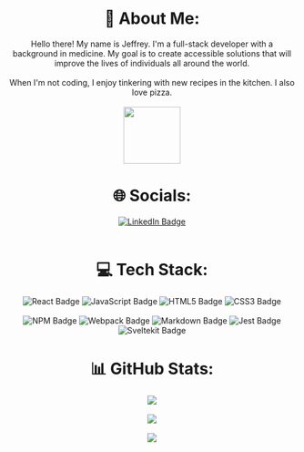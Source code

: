 <!--
**JeffLi117/JeffLi117** is a ✨ _special_ ✨ repository because its `README.md` (this file) appears on your GitHub profile.

Here are some ideas to get you started:

- 🔭 I’m currently working on ...
- 🌱 I’m currently learning ...
- 👯 I’m looking to collaborate on ...
- 🤔 I’m looking for help with ...
- 💬 Ask me about ...
- 📫 How to reach me: ...
- 😄 Pronouns: ...
- ⚡ Fun fact: ...
-->

<div id="header" align="center">
<h1> 
💫 About Me:
</h1>
<div>
Hello there! My name is Jeffrey. 
I'm a full-stack developer with a background in medicine. My goal is to create accessible solutions that will improve the lives of individuals all around the world.
  <br></br>
When I'm not coding, I enjoy tinkering with new recipes in the kitchen. I also love pizza.
  <br></br>
</div>
  <img src="https://media.giphy.com/media/v1.Y2lkPTc5MGI3NjExNmI0Yzc5MWJhNmRjNzRkMWY4NjIyMzQ3ZmQzNmMzY2RjMDYyMGY0ZCZlcD12MV9pbnRlcm5hbF9naWZzX2dpZklkJmN0PXM/psYtkD1Wl7jfJXttiY/giphy.gif" width="100"/>
 
<h1> 
🌐 Socials:
</h1>
  <a href="https://www.linkedin.com/in/jeffrey-li-do/">
    <img src="https://img.shields.io/badge/LinkedIn-blue?style=for-the-badge&logo=linkedin&logoColor=white" alt="LinkedIn Badge"/>
  </a>
  <br></br>
<h1> 
💻 Tech Stack:
</h1>
<img src="https://img.shields.io/badge/React-20232A?style=for-the-badge&logo=react&logoColor=61DAFB"  alt="React Badge" />
<img src="https://img.shields.io/badge/JavaScript-323330?style=for-the-badge&logo=javascript&logoColor=F7DF1E"  alt="JavaScript Badge" />
<img src="https://img.shields.io/badge/HTML5-E34F26?style=for-the-badge&logo=html5&logoColor=white"  alt="HTML5 Badge"/>
<img src="https://img.shields.io/badge/CSS3-1572B6?style=for-the-badge&logo=css3&logoColor=white"  alt="CSS3 Badge"/>
  <br></br>
<img src="https://img.shields.io/badge/npm-CB3837?style=for-the-badge&logo=npm&logoColor=white"  alt="NPM Badge"/>
<img src="https://img.shields.io/badge/Webpack-8DD6F9?style=for-the-badge&logo=Webpack&logoColor=white"  alt="Webpack Badge"/>
<img src="https://img.shields.io/badge/Markdown-000000?style=for-the-badge&logo=markdown&logoColor=white"  alt="Markdown Badge"/>
<img src="https://img.shields.io/badge/Jest-C21325?style=for-the-badge&logo=jest&logoColor=white"  alt="Jest Badge"/>
<img src="https://img.shields.io/badge/SvelteKit-FF3E00?style=for-the-badge&logo=Svelte&logoColor=white"  alt="Sveltekit Badge"/>
<h1> 
📊 GitHub Stats:
</h1>
<a href="https://git.io/streak-stats"> 
<img src="http://github-readme-streak-stats.herokuapp.com?user=JeffLi117&theme=blue-green" />
</a>
<br></br>
<img src="https://github-readme-stats-jeffli117.vercel.app/api?username=JeffLi117&show_icons=true&theme=blue-green" />
<br></br>
<img src="https://github-readme-stats-jeffli117.vercel.app/api/top-langs/?username=JeffLi117&layout=compact&theme=blue-green" />
</div>
